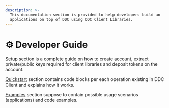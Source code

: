 ```yaml
---
description: >-
  This documentation section is provided to help developers build an
  applications on top of DDC using DDC Client Libraries.
---
```


# ⚙ Developer Guide

[Setup](quickstart.md) section is a complete guide on how to create account, extract private/public keys required for client libraries and deposit tokens on the account.

[Quickstart](quickstart.md) section contains code blocks per each operation existing in DDC Client and explains how it works.

[Examples](examples/) section suppose to contain possible usage scenarios (applications) and code examples. &#x20;
